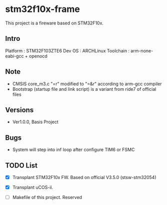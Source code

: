 # stm32f10x-frame
This project is a fireware based on STM32F10x.

## Intro
Platform   : STM32F103ZTE6
Dev OS     : ARCHLinux
Toolchain  : arm-none-eabi-gcc + openocd

## Note
  * CMSIS core_m3.c "=r" modified to "=&r" according to arm-gcc compiler 
  * Bootstrap (startup file and link script) is a variant from ride7 of official files

## Versions
  * Ver1.0.0, Basis Project

## Bugs
  * System will step into inf loop after configure TIM6 or FSMC

## TODO List
  - [x] Transplant STM32F10x FW. Based on official V3.5.0 (stsw-stm32054)
  - [x] Transplant uCOS-ii.
  - [ ] Makefile of this project. Reserved

